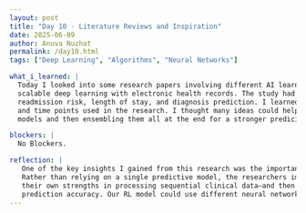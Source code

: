 ```yaml
---
layout: post
title: "Day 10 - Literature Reviews and Inspiration"
date: 2025-06-09
author: Anuva Nuzhat
permalink: /day10.html
tags: ["Deep Learning", "Algorithms", "Neural Networks"]

what_i_learned: |
  Today I looked into some research papers involving different AI learning algorithms utilized in healthcare. I found an article about 
  scalable deep learning with electronic health records. The study had multiple prediciton tasks which incuded inpatient mortality, patient
  readmission risk, length of stay, and diagnosis prediction. I learned about the three different architectures used to look into the 4 tasks
  and time points used in the research. I thought many ideas could help improve our own research including utilizing multiple different learning 
  models and then ensembling them all at the end for a stronger prediciton. 

blockers: |
  No Blockers.

reflection: |
   One of the key insights I gained from this research was the importance of using diverse learning models to capture the EHR data.
   Rather than relying on a single predictive model, the researchers implemented several different architectures which each offered 
   their own strengths in processing sequential clinical data—and then explored ensemble methods to improve overall
   prediction accuracy. Our RL model could use different neural network learning methods like DQN's, DDQN's or categorical DQN's.
---
```

